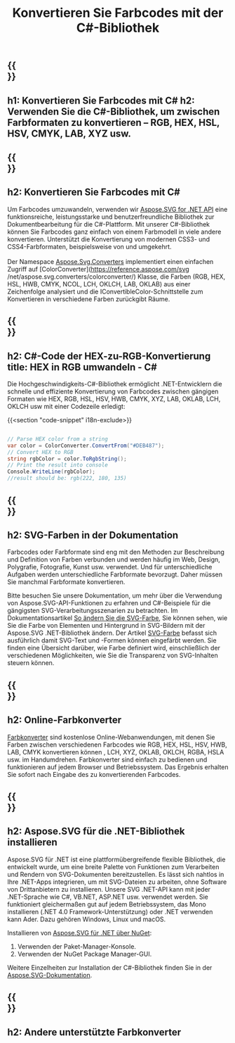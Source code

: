 ﻿---
translation: true
template: _template.md
title: Konvertieren Sie Farbcodes mit der C#-Bibliothek
url: /net/color-converter/
description: Die C#-Bibliothek Aspose.SVG hilft Ihnen bei der programmgesteuerten Konvertierung von Farbformaten – RGB, HEX, HSL, HSV, CMYK, LAB, XYZ usw.
---

{{<section banner>}}
---
h1: Konvertieren Sie Farbcodes mit C#
h2: Verwenden Sie die C#-Bibliothek, um zwischen Farbformaten zu konvertieren – RGB, HEX, HSL, HSV, CMYK, LAB, XYZ usw.
---

{{<section overview>}}
---
h2: Konvertieren Sie Farbcodes mit C#
---

Um Farbcodes umzuwandeln, verwenden wir <a href="https://products.aspose.com/svg/net/" target="_blank">Aspose.SVG for .NET API</a> eine funktionsreiche, leistungsstarke und benutzerfreundliche Bibliothek zur Dokumentbearbeitung für die C#-Plattform. Mit unserer C#-Bibliothek können Sie Farbcodes ganz einfach von einem Farbmodell in viele andere konvertieren. Unterstützt die Konvertierung von modernen CSS3- und CSS4-Farbformaten, beispielsweise von und umgekehrt.<br><br>
Der Namespace [Aspose.Svg.Converters](https://reference.aspose.com/svg/net/aspose.svg.converters/) implementiert einen einfachen Zugriff auf [ColorConverter](https://reference.aspose.com/svg /net/aspose.svg.converters/colorconverter/) Klasse, die Farben (RGB, HEX, HSL, HWB, CMYK, NCOL, LCH, OKLCH, LAB, OKLAB) aus einer Zeichenfolge analysiert und die IConvertibleColor-Schnittstelle zum Konvertieren in verschiedene Farben zurückgibt Räume.

{{<section demos>}}
---
h2: C#-Code der HEX-zu-RGB-Konvertierung
title: HEX in RGB umwandeln - C#
---

Die Hochgeschwindigkeits-C#-Bibliothek ermöglicht .NET-Entwicklern die schnelle und effiziente Konvertierung von Farbcodes zwischen gängigen Formaten wie HEX, RGB, HSL, HSV, HWB, CMYK, XYZ, LAB, OKLAB, LCH, OKLCH usw mit einer Codezeile erledigt:

{{<section "code-snippet" i18n-exclude>}}

```cs

// Parse HEX color from a string
var color = ColorConverter.ConvertFrom("#DEB487");
// Convert HEX to RGB 
string rgbColor = color.ToRgbString();
// Print the result into console
Console.WriteLine(rgbColor);
//result should be: rgb(222, 180, 135)

```

{{<section documentation>}}
---
h2: SVG-Farben in der Dokumentation
---

Farbcodes oder Farbformate sind eng mit den Methoden zur Beschreibung und Definition von Farben verbunden und werden häufig im Web, Design, Polygrafie, Fotografie, Kunst usw. verwendet. Und für unterschiedliche Aufgaben werden unterschiedliche Farbformate bevorzugt. Daher müssen Sie manchmal Farbformate konvertieren.<br>

Bitte besuchen Sie unsere Dokumentation, um mehr über die Verwendung von Aspose.SVG-API-Funktionen zu erfahren und C#-Beispiele für die gängigsten SVG-Verarbeitungsszenarien zu betrachten. Im Dokumentationsartikel <a href="https://docs.aspose.com/svg/net/how-to-work-with-aspose-svg-api/how-to-change-svg-color/" target= "_blank">So ändern Sie die SVG-Farbe</a>, Sie können sehen, wie Sie die Farbe von Elementen und Hintergrund in SVG-Bildern mit der Aspose.SVG .NET-Bibliothek ändern. Der Artikel <a href="https://docs.aspose.com/svg/net/drawing-basics/svg-color/" target="_blank">SVG-Farbe</a> befasst sich ausführlich damit SVG-Text und -Formen können eingefärbt werden. Sie finden eine Übersicht darüber, wie Farbe definiert wird, einschließlich der verschiedenen Möglichkeiten, wie Sie die Transparenz von SVG-Inhalten steuern können.

{{<section online-color-converter>}}
---
h2: Online-Farbkonverter
---

[Farbkonverter](https://products.aspose.app/svg/color-converter) sind kostenlose Online-Webanwendungen, mit denen Sie Farben zwischen verschiedenen Farbcodes wie RGB, HEX, HSL, HSV, HWB, LAB, CMYK konvertieren können , LCH, XYZ, OKLAB, OKLCH, RGBA, HSLA usw. im Handumdrehen. Farbkonverter sind einfach zu bedienen und funktionieren auf jedem Browser und Betriebssystem. Das Ergebnis erhalten Sie sofort nach Eingabe des zu konvertierenden Farbcodes.

{{<section installing>}}
---
h2: Aspose.SVG für die .NET-Bibliothek installieren
---

Aspose.SVG für .NET ist eine plattformübergreifende flexible Bibliothek, die entwickelt wurde, um eine breite Palette von Funktionen zum Verarbeiten und Rendern von SVG-Dokumenten bereitzustellen. Es lässt sich nahtlos in Ihre .NET-Apps integrieren, um mit SVG-Dateien zu arbeiten, ohne Software von Drittanbietern zu installieren. Unsere SVG .NET-API kann mit jeder .NET-Sprache wie C#, VB.NET, ASP.NET usw. verwendet werden. Sie funktioniert gleichermaßen gut auf jedem Betriebssystem, das Mono installieren (.NET 4.0 Framework-Unterstützung) oder .NET verwenden kann Ader. Dazu gehören Windows, Linux und macOS.

Installieren von <a href="https://www.nuget.org/packages/Aspose.SVG" target="_blank">Aspose.SVG für .NET über NuGet</a>:
1. Verwenden der Paket-Manager-Konsole.
2. Verwenden der NuGet Package Manager-GUI.</br>



Weitere Einzelheiten zur Installation der C#-Bibliothek finden Sie in der [Aspose.SVG-Dokumentation](https://docs.aspose.com/svg/net/getting-started/installation/).

{{<section other-color-converters>}}
---
h2: Andere unterstützte Farbkonverter
---